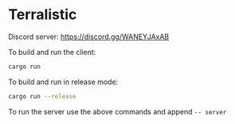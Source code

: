 # Terralistic

Discord server: https://discord.gg/WANEYJAxAB

To build and run the client:

```bash
cargo run
```

To build and run in release mode:

```bash
cargo run --release
```


To run the server use the above commands and append `-- server`
